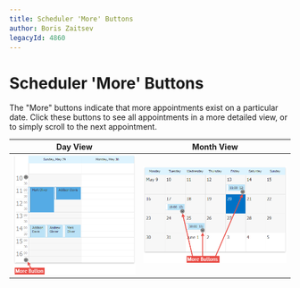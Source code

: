 ```yaml
---
title: Scheduler 'More' Buttons
author: Boris Zaitsev
legacyId: 4860
---
```

# Scheduler 'More' Buttons
The "More"  buttons indicate that more appointments exist on a particular date. Click these buttons to see all appointments in a more detailed view, or to simply scroll to the next appointment.

| Day View | Month View |
|---|---|
| ![Docs_VisualElements_SchedulerControl_MoreButtonsDayView](../../../images/img7759.png) | ![Docs_VisualElements_SchedulerControl_MoreButtonsMonthView](../../../images/img4742.png) |
